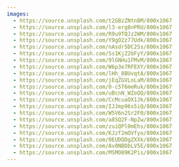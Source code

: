 ```yaml
---
images:
  - https://source.unsplash.com/t2GBzZNtnBM/800x1067
  - https://source.unsplash.com/l3-erg8nPRU/800x1067
  - https://source.unsplash.com/R9u9TQJz2WM/800x1067
  - https://source.unsplash.com/Y9gO2z77Udk/800x1067
  - https://source.unsplash.com/nAsdr5DC2Ss/800x1067
  - https://source.unsplash.com/Ss1KjZ2bFyY/800x1067
  - https://source.unsplash.com/9lGNHu1FMvM/800x1067
  - https://source.unsplash.com/W6p3e7RFEXY/800x1067
  - https://source.unsplash.com/lHh_8BUvqtA/800x1067
  - https://source.unsplash.com/jEqZGVLoLaM/800x1067
  - https://source.unsplash.com/0-c5T6meRuk/800x1067
  - https://source.unsplash.com/uBcnN_WZoQQ/800x1067
  - https://source.unsplash.com/CcMcuaOX1Jk/800x1067
  - https://source.unsplash.com/IJJmp96s5iQ/800x1067
  - https://source.unsplash.com/W5V6n2Sr2F0/800x1067
  - https://source.unsplash.com/a8SQ2F-NpZw/800x1067
  - https://source.unsplash.com/zuiQPl0mEhs/800x1067
  - https://source.unsplash.com/KJzf2mOVfyo/800x1067
  - https://source.unsplash.com/0EUDQDgZXXk/800x1067
  - https://source.unsplash.com/Av0NBDbLV5E/800x1067
  - https://source.unsplash.com/MSMO89K2Pis/800x1067
---
```

